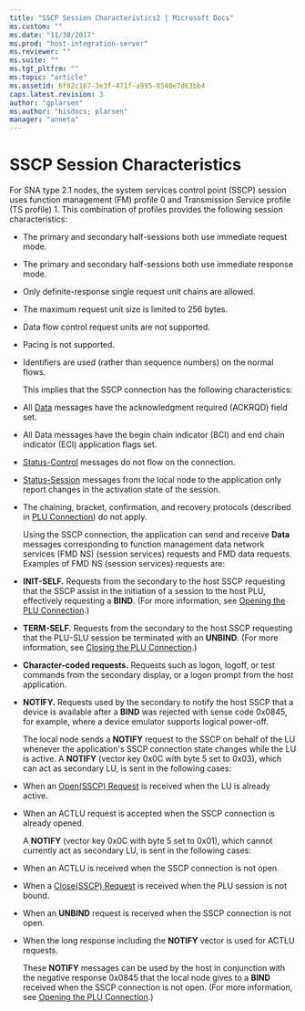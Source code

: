 ```yaml
---
title: "SSCP Session Characteristics2 | Microsoft Docs"
ms.custom: ""
ms.date: "11/30/2017"
ms.prod: "host-integration-server"
ms.reviewer: ""
ms.suite: ""
ms.tgt_pltfrm: ""
ms.topic: "article"
ms.assetid: 6f82c167-3e3f-471f-a995-0540e7d63bb4
caps.latest.revision: 3
author: "gplarsen"
ms.author: "hisdocs; plarsen"
manager: "anneta"
---
```

# SSCP Session Characteristics
For SNA type 2.1 nodes, the system services control point (SSCP) session uses function management (FM) profile 0 and Transmission Service profile (TS profile) 1. This combination of profiles provides the following session characteristics:  
  
- The primary and secondary half-sessions both use immediate request mode.  
  
- The primary and secondary half-sessions both use immediate response mode.  
  
- Only definite-response single request unit chains are allowed.  
  
- The maximum request unit size is limited to 256 bytes.  
  
- Data flow control request units are not supported.  
  
- Pacing is not supported.  
  
- Identifiers are used (rather than sequence numbers) on the normal flows.  
  
  This implies that the SSCP connection has the following characteristics:  
  
- All [Data](./data1.md) messages have the acknowledgment required (ACKRQD) field set.  
  
- All Data messages have the begin chain indicator (BCI) and end chain indicator (ECI) application flags set.  
  
- [Status-Control](./status-control1.md) messages do not flow on the connection.  
  
- [Status-Session](./status-session2.md) messages from the local node to the application only report changes in the activation state of the session.  
  
- The chaining, bracket, confirmation, and recovery protocols (described in [PLU Connection](../core/plu-connection2.md)) do not apply.  
  
  Using the SSCP connection, the application can send and receive **Data** messages corresponding to function management data network services (FMD NS) (session services) requests and FMD data requests. Examples of FMD NS (session services) requests are:  
  
- **INIT-SELF.** Requests from the secondary to the host SSCP requesting that the SSCP assist in the initiation of a session to the host PLU, effectively requesting a **BIND**. (For more information, see [Opening the PLU Connection](../core/opening-the-plu-connection1.md).)  
  
- **TERM-SELF.** Requests from the secondary to the host SSCP requesting that the PLU-SLU session be terminated with an **UNBIND**. (For more information, see [Closing the PLU Connection](../core/closing-the-plu-connection1.md).)  
  
- **Character-coded requests.** Requests such as logon, logoff, or test commands from the secondary display, or a logon prompt from the host application.  
  
- **NOTIFY.** Requests used by the secondary to notify the host SSCP that a device is available after a **BIND** was rejected with sense code 0x0845, for example, where a device emulator supports logical power-off.  
  
  The local node sends a **NOTIFY** request to the SSCP on behalf of the LU whenever the application's SSCP connection state changes while the LU is active. A **NOTIFY** (vector key 0x0C with byte 5 set to 0x03), which can act as secondary LU, is sent in the following cases:  
  
- When an [Open(SSCP) Request](./open-sscp-request2.md) is received when the LU is already active.  
  
- When an ACTLU request is accepted when the SSCP connection is already opened.  
  
  A **NOTIFY** (vector key 0x0C with byte 5 set to 0x01), which cannot currently act as secondary LU, is sent in the following cases:  
  
- When an ACTLU is received when the SSCP connection is not open.  
  
- When a [Close(SSCP) Request](./close-sscp-request2.md) is received when the PLU session is not bound.  
  
- When an **UNBIND** request is received when the SSCP connection is not open.  
  
- When the long response including the **NOTIFY** vector is used for ACTLU requests.  
  
  These **NOTIFY** messages can be used by the host in conjunction with the negative response 0x0845 that the local node gives to a **BIND** received when the SSCP connection is not open. (For more information, see [Opening the PLU Connection](../core/opening-the-plu-connection1.md).)